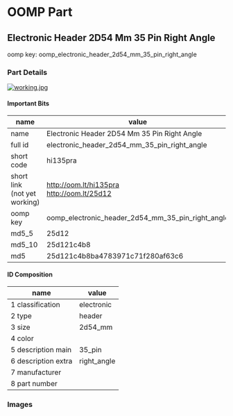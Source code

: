 # OOMP Part  
## Electronic Header 2D54 Mm 35 Pin Right Angle  
  
oomp key: oomp_electronic_header_2d54_mm_35_pin_right_angle  
  
### Part Details  
  
[![working.jpg](working_600.jpg)](working.jpg)  
  
#### Important Bits  
| name | value | 
| --- | --- | 
| name | Electronic Header 2D54 Mm 35 Pin Right Angle | 
| full id | electronic_header_2d54_mm_35_pin_right_angle | 
| short code | hi135pra | 
| short link<br>(not yet working) | http://oom.lt/hi135pra<br>http://oom.lt/25d12 | 
| oomp key | oomp_electronic_header_2d54_mm_35_pin_right_angle | 
| md5_5 | 25d12 | 
| md5_10 | 25d121c4b8 | 
| md5 | 25d121c4b8ba4783971c71f280af63c6 | 
#### ID Composition  
| name | value | 
| --- | --- | 
| 1 classification | electronic | 
| 2 type | header | 
| 3 size | 2d54_mm | 
| 4 color |  | 
| 5 description main | 35_pin | 
| 6 description extra | right_angle | 
| 7 manufacturer |  | 
| 8 part number |  | 
### Images  
